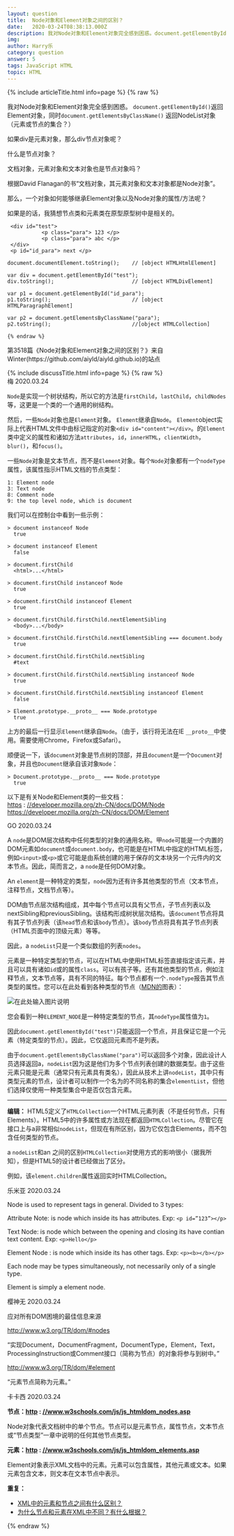 ```yaml
---
layout: question
title:  Node对象和Element对象之间的区别？
date:   2020-03-24T08:38:13.000Z
description: 我对Node对象和Element对象完全感到困惑。document.getElementById()返回Element对象，同时document.get...
img: 
author: Harry乐
category: question
answer: 5
tags: JavaScript HTML
topic: HTML
---
```

<div class="article-root">
  <div class="article">
    {% include articleTitle.html info=page %}
    {% raw %}
    <div class="article-content"><p><font style="vertical-align: inherit;"><font style="vertical-align: inherit;">我对Node对象和Element对象完全感到困惑。
</font></font><code>document.getElementById()</code><font style="vertical-align: inherit;"><font style="vertical-align: inherit;">返回Element对象，同时</font></font><code>document.getElementsByClassName()</code><font style="vertical-align: inherit;"><font style="vertical-align: inherit;">
返回NodeList对象（元素或节点的集合？）</font></font></p>

<p><font style="vertical-align: inherit;"><font style="vertical-align: inherit;">如果div是元素对象，那么div节点对象呢？</font></font></p>

<p><font style="vertical-align: inherit;"><font style="vertical-align: inherit;">什么是节点对象？</font></font></p>

<p><font style="vertical-align: inherit;"><font style="vertical-align: inherit;">文档对象，元素对象和文本对象也是节点对象吗？</font></font></p>

<p><font style="vertical-align: inherit;"><font style="vertical-align: inherit;">根据David Flanagan的书“文档对象，其元素对象和文本对象都是Node对象”。</font></font></p>

<p><font style="vertical-align: inherit;"><font style="vertical-align: inherit;">那么，一个对象如何能够继承Element对象以及Node对象的属性/方法呢？</font></font></p>

<p><font style="vertical-align: inherit;"><font style="vertical-align: inherit;">如果是的话，我猜想节点类和元素类在原型原型树中是相关的。</font></font></p>

<pre><code> &lt;div id="test"&gt;<font></font>
           &lt;p class="para"&gt; 123 &lt;/p&gt;<font></font>
           &lt;p class="para"&gt; abc &lt;/p&gt;<font></font>
 &lt;/div&gt;<font></font>
 &lt;p id="id_para"&gt; next &lt;/p&gt;<font></font>
<font></font>
document.documentElement.toString();    // [object HTMLHtmlElement]<font></font>
<font></font>
var div = document.getElementById("test");<font></font>
div.toString();                         // [object HTMLDivElement]                       <font></font>
<font></font>
var p1 = document.getElementById("id_para");<font></font>
p1.toString();                          // [object HTMLParagraphElement]<font></font>
<font></font>
var p2 = document.getElementsByClassName("para");<font></font>
p2.toString();                          //[object HTMLCollection]<font></font>
</code></pre></div>
    {% endraw %}
  </div>
  <p class="winter_mark">第3518篇《Node对象和Element对象之间的区别？》来自Winter(https://github.com/aiyld/aiyld.github.io)的站点</p>
  <div class="discuss-wrapper">
    {% include discussTitle.html info=page %}
    {% raw %}
    <div class="discuss-list">
    <div class="discuss-item">
        <div class="discuss-parent">
          <div class="discuss-meta">
            <span class="discuss-user">梅</span>
            <span class="discuss-time">2020.03.24</span>
          </div>
          <div class="discuss-comment"><p><code>Node</code><font style="vertical-align: inherit;"><font style="vertical-align: inherit;">是实现一个树状结构，所以它的方法是</font></font><code>firstChild</code><font style="vertical-align: inherit;"><font style="vertical-align: inherit;">，</font></font><code>lastChild</code><font style="vertical-align: inherit;"><font style="vertical-align: inherit;">，</font></font><code>childNodes</code><font style="vertical-align: inherit;"><font style="vertical-align: inherit;">等，这更是一个类的一个通用的树结构。</font></font></p>

<p><font style="vertical-align: inherit;"><font style="vertical-align: inherit;">然后，一些</font></font><code>Node</code><font style="vertical-align: inherit;"><font style="vertical-align: inherit;">对象也是</font></font><code>Element</code><font style="vertical-align: inherit;"><font style="vertical-align: inherit;">对象。  </font></font><code>Element</code><font style="vertical-align: inherit;"><font style="vertical-align: inherit;">继承自</font></font><code>Node</code><font style="vertical-align: inherit;"><font style="vertical-align: inherit;">。  </font></font><code>Element</code><font style="vertical-align: inherit;"><font style="vertical-align: inherit;">object实际上代表HTML文件中由标记指定的对象</font></font><code>&lt;div id="content"&gt;&lt;/div&gt;</code><font style="vertical-align: inherit;"><font style="vertical-align: inherit;">。</font><font style="vertical-align: inherit;">的</font></font><code>Element</code><font style="vertical-align: inherit;"><font style="vertical-align: inherit;">类中定义的属性和诸如方法</font></font><code>attributes</code><font style="vertical-align: inherit;"><font style="vertical-align: inherit;">，</font></font><code>id</code><font style="vertical-align: inherit;"><font style="vertical-align: inherit;">，</font></font><code>innerHTML</code><font style="vertical-align: inherit;"><font style="vertical-align: inherit;">，</font></font><code>clientWidth</code><font style="vertical-align: inherit;"><font style="vertical-align: inherit;">，</font></font><code>blur()</code><font style="vertical-align: inherit;"><font style="vertical-align: inherit;">，和</font></font><code>focus()</code><font style="vertical-align: inherit;"><font style="vertical-align: inherit;">。</font></font></p>

<p><font style="vertical-align: inherit;"><font style="vertical-align: inherit;">一些</font></font><code>Node</code><font style="vertical-align: inherit;"><font style="vertical-align: inherit;">对象是文本节点，而不是</font></font><code>Element</code><font style="vertical-align: inherit;"><font style="vertical-align: inherit;">对象。</font><font style="vertical-align: inherit;">每个</font></font><code>Node</code><font style="vertical-align: inherit;"><font style="vertical-align: inherit;">对象都有一个</font></font><code>nodeType</code><font style="vertical-align: inherit;"><font style="vertical-align: inherit;">属性，</font><font style="vertical-align: inherit;">该</font><font style="vertical-align: inherit;">属性指示HTML文档的节点类型：</font></font></p>

<pre><code>1: Element node<font></font>
3: Text node<font></font>
8: Comment node<font></font>
9: the top level node, which is document<font></font>
</code></pre>

<p><font style="vertical-align: inherit;"><font style="vertical-align: inherit;">我们可以在控制台中看到一些示例：</font></font></p>

<pre><code>&gt; document instanceof Node<font></font>
  true<font></font>
<font></font>
&gt; document instanceof Element<font></font>
  false<font></font>
<font></font>
&gt; document.firstChild<font></font>
  &lt;html&gt;...&lt;/html&gt;<font></font>
<font></font>
&gt; document.firstChild instanceof Node<font></font>
  true<font></font>
<font></font>
&gt; document.firstChild instanceof Element<font></font>
  true<font></font>
<font></font>
&gt; document.firstChild.firstChild.nextElementSibling<font></font>
  &lt;body&gt;...&lt;/body&gt;<font></font>
<font></font>
&gt; document.firstChild.firstChild.nextElementSibling === document.body<font></font>
  true<font></font>
<font></font>
&gt; document.firstChild.firstChild.nextSibling<font></font>
  #text<font></font>
<font></font>
&gt; document.firstChild.firstChild.nextSibling instanceof Node<font></font>
  true<font></font>
<font></font>
&gt; document.firstChild.firstChild.nextSibling instanceof Element<font></font>
  false<font></font>
<font></font>
&gt; Element.prototype.__proto__ === Node.prototype<font></font>
  true<font></font>
</code></pre>

<p><font style="vertical-align: inherit;"><font style="vertical-align: inherit;">上方的最后一行显示</font></font><code>Element</code><font style="vertical-align: inherit;"><font style="vertical-align: inherit;">继承自</font></font><code>Node</code><font style="vertical-align: inherit;"><font style="vertical-align: inherit;">。</font><font style="vertical-align: inherit;">（由于，该行将无法在IE </font></font><code>__proto__</code><font style="vertical-align: inherit;"><font style="vertical-align: inherit;">中使用。需要使用Chrome，Firefox或Safari）。</font></font></p>

<p><font style="vertical-align: inherit;"><font style="vertical-align: inherit;">顺便说一下，该</font></font><code>document</code><font style="vertical-align: inherit;"><font style="vertical-align: inherit;">对象是节点树的顶部，并且</font></font><code>document</code><font style="vertical-align: inherit;"><font style="vertical-align: inherit;">是一个</font></font><code>Document</code><font style="vertical-align: inherit;"><font style="vertical-align: inherit;">对象，并且也</font></font><code>Document</code><font style="vertical-align: inherit;"><font style="vertical-align: inherit;">继承自</font><font style="vertical-align: inherit;">该</font><font style="vertical-align: inherit;">对象</font></font><code>Node</code><font style="vertical-align: inherit;"><font style="vertical-align: inherit;">：</font></font></p>

<pre><code>&gt; Document.prototype.__proto__ === Node.prototype<font></font>
  true<font></font>
</code></pre>

<p><font style="vertical-align: inherit;"><font style="vertical-align: inherit;">以下是有关Node和Element类的一些文档：</font></font><br>
<a href="https://developer.mozilla.org/en-US/docs/DOM/Node" rel="noreferrer"><font style="vertical-align: inherit;"><font style="vertical-align: inherit;">https</font></font></a><font style="vertical-align: inherit;"><font style="vertical-align: inherit;"> : </font><a href="https://developer.mozilla.org/en-US/docs/DOM/Node" rel="noreferrer"><font style="vertical-align: inherit;">//developer.mozilla.org/zh-CN/docs/DOM/Node </font></a></font><br>
<a href="https://developer.mozilla.org/en-US/docs/DOM/Element" rel="noreferrer"><font style="vertical-align: inherit;"><font style="vertical-align: inherit;">https://developer.mozilla.org/zh-CN/docs/DOM/Element</font></font></a></p></div>
        </div></div><div class="discuss-item">
        <div class="discuss-parent">
          <div class="discuss-meta">
            <span class="discuss-user">GO</span>
            <span class="discuss-time">2020.03.24</span>
          </div>
          <div class="discuss-comment"><p><font style="vertical-align: inherit;"><font style="vertical-align: inherit;">A </font></font><code>node</code><font style="vertical-align: inherit;"><font style="vertical-align: inherit;">是DOM层次结构中任何类型的对象的通用名称。</font><font style="vertical-align: inherit;">甲</font></font><code>node</code><font style="vertical-align: inherit;"><font style="vertical-align: inherit;">可能是一个内置的DOM元素如</font></font><code>document</code><font style="vertical-align: inherit;"><font style="vertical-align: inherit;">或</font></font><code>document.body</code><font style="vertical-align: inherit;"><font style="vertical-align: inherit;">，也可能是在HTML中指定的HTML标签，例如</font></font><code>&lt;input&gt;</code><font style="vertical-align: inherit;"><font style="vertical-align: inherit;">或</font></font><code>&lt;p&gt;</code><font style="vertical-align: inherit;"><font style="vertical-align: inherit;">或它可能是由系统创建的用于保存的文本块另一个元件内的文本节点。</font><font style="vertical-align: inherit;">因此，简而言之，a </font></font><code>node</code><font style="vertical-align: inherit;"><font style="vertical-align: inherit;">是任何DOM对象。</font></font></p>

<p><font style="vertical-align: inherit;"><font style="vertical-align: inherit;">An </font></font><code>element</code><font style="vertical-align: inherit;"><font style="vertical-align: inherit;">是一种特定的类型，</font></font><code>node</code><font style="vertical-align: inherit;"><font style="vertical-align: inherit;">因为还有许多其他类型的节点（文本节点，注释节点，文档节点等）。</font></font></p>

<p><font style="vertical-align: inherit;"><font style="vertical-align: inherit;">DOM由节点层次结构组成，其中每个节点可以具有父节点，子节点列表以及nextSibling和previousSibling。</font><font style="vertical-align: inherit;">该结构形成树状层次结构。</font><font style="vertical-align: inherit;">该</font></font><code>document</code><font style="vertical-align: inherit;"><font style="vertical-align: inherit;">节点将具有其子节点列表（该</font></font><code>head</code><font style="vertical-align: inherit;"><font style="vertical-align: inherit;">节点和该</font></font><code>body</code><font style="vertical-align: inherit;"><font style="vertical-align: inherit;">节点）。</font><font style="vertical-align: inherit;">该</font></font><code>body</code><font style="vertical-align: inherit;"><font style="vertical-align: inherit;">节点将具有其子节点列表（HTML页面中的顶级元素）等等。</font></font></p>

<p><font style="vertical-align: inherit;"><font style="vertical-align: inherit;">因此，a </font></font><code>nodeList</code><font style="vertical-align: inherit;"><font style="vertical-align: inherit;">只是一个类似数组的列表</font></font><code>nodes</code><font style="vertical-align: inherit;"><font style="vertical-align: inherit;">。</font></font></p>

<p><font style="vertical-align: inherit;"><font style="vertical-align: inherit;">元素是一种特定类型的节点，可以在HTML中使用HTML标签直接指定该元素，并且可以具有诸如</font></font><code>id</code><font style="vertical-align: inherit;"><font style="vertical-align: inherit;">或的</font><font style="vertical-align: inherit;">属性</font></font><code>class</code><font style="vertical-align: inherit;"><font style="vertical-align: inherit;">。</font><font style="vertical-align: inherit;">可以有孩子等。还有其他类型的节点，例如注释节点，文本节点等，具有不同的特征。</font><font style="vertical-align: inherit;">每个节点都有一个</font></font><code>.nodeType</code><font style="vertical-align: inherit;"><font style="vertical-align: inherit;">报告其节点类型的</font><font style="vertical-align: inherit;">属性</font><font style="vertical-align: inherit;">。</font><font style="vertical-align: inherit;">您可以在此处看到各种类型的节点（</font></font><a href="https://developer.mozilla.org/en-US/docs/Web/API/Node/nodeType" rel="noreferrer"><font style="vertical-align: inherit;"><font style="vertical-align: inherit;">MDN的</font></font></a><font style="vertical-align: inherit;"><font style="vertical-align: inherit;">图表</font><font style="vertical-align: inherit;">）：</font></font></p>

<p><img src="https://i.stack.imgur.com/wjsyB.png" alt="在此处输入图片说明"></p>

<p><font style="vertical-align: inherit;"><font style="vertical-align: inherit;">您会看到一种</font></font><code>ELEMENT_NODE</code><font style="vertical-align: inherit;"><font style="vertical-align: inherit;">是一种特定类型的节点，其</font></font><code>nodeType</code><font style="vertical-align: inherit;"><font style="vertical-align: inherit;">属性值为</font></font><code>1</code><font style="vertical-align: inherit;"><font style="vertical-align: inherit;">。</font></font></p>

<p><font style="vertical-align: inherit;"><font style="vertical-align: inherit;">因此</font></font><code>document.getElementById("test")</code><font style="vertical-align: inherit;"><font style="vertical-align: inherit;">只能返回一个节点，并且保证它是一个元素（特定类型的节点）。</font><font style="vertical-align: inherit;">因此，它仅返回元素而不是列表。</font></font></p>

<p><font style="vertical-align: inherit;"><font style="vertical-align: inherit;">由于</font></font><code>document.getElementsByClassName("para")</code><font style="vertical-align: inherit;"><font style="vertical-align: inherit;">可以返回多个对象，因此设计人员选择返回a，</font></font><code>nodeList</code><font style="vertical-align: inherit;"><font style="vertical-align: inherit;">因为这是他们为多个节点列表创建的数据类型。</font><font style="vertical-align: inherit;">由于这些元素只能是元素（通常只有元素具有类名），因此从技术上讲</font></font><code>nodeList</code><font style="vertical-align: inherit;"><font style="vertical-align: inherit;">，其中只有类型元素的节点，设计者可以制作一个名为的不同名称的集合</font></font><code>elementList</code><font style="vertical-align: inherit;"><font style="vertical-align: inherit;">，但他们选择仅使用一种类型集合中是否仅包含元素。</font></font></p>

<hr>

<p><strong><font style="vertical-align: inherit;"><font style="vertical-align: inherit;">编辑：</font></font></strong><font style="vertical-align: inherit;"><font style="vertical-align: inherit;">   HTML5定义了</font></font><code>HTMLCollection</code><font style="vertical-align: inherit;"><font style="vertical-align: inherit;">一个HTML元素列表（不是任何节点，只有Elements）。</font><font style="vertical-align: inherit;">HTML5中的许多属性或方法现在都返回</font></font><code>HTMLCollection</code><font style="vertical-align: inherit;"><font style="vertical-align: inherit;">。</font><font style="vertical-align: inherit;">尽管它在接口上与a非常相似</font></font><code>nodeList</code><font style="vertical-align: inherit;"><font style="vertical-align: inherit;">，但现在有所区别，因为它仅包含Elements，而不包含任何类型的节点。</font></font></p>

<p><font style="vertical-align: inherit;"><font style="vertical-align: inherit;">a </font></font><code>nodeList</code><font style="vertical-align: inherit;"><font style="vertical-align: inherit;">和an </font><font style="vertical-align: inherit;">之间的区别</font></font><code>HTMLCollection</code><font style="vertical-align: inherit;"><font style="vertical-align: inherit;">对使用方式的影响很小（据我所知），但是HTML5的设计者已经做出了区分。</font></font></p>

<p><font style="vertical-align: inherit;"><font style="vertical-align: inherit;">例如，该</font></font><code>element.children</code><font style="vertical-align: inherit;"><font style="vertical-align: inherit;">属性返回实时HTMLCollection。</font></font></p></div>
        </div></div><div class="discuss-item">
        <div class="discuss-parent">
          <div class="discuss-meta">
            <span class="discuss-user">乐米亚</span>
            <span class="discuss-time">2020.03.24</span>
          </div>
          <div class="discuss-comment"><p>Node is used to represent tags in general. Divided to 3 types: </p>

<p>Attribute Note: is node which inside its has attributes. 
Exp: <code>&lt;p id=”123”&gt;&lt;/p&gt;</code></p>

<p>Text Node: is node which between the opening and closing its have contian text content.
Exp: <code>&lt;p&gt;Hello&lt;/p&gt;</code></p>

<p>Element Node : is node which inside its has other tags.
Exp: <code>&lt;p&gt;&lt;b&gt;&lt;/b&gt;&lt;/p&gt;</code></p>

<p>Each node may be types simultaneously, not necessarily only of a single type.</p>

<p>Element is simply a element node.</p></div>
        </div></div><div class="discuss-item">
        <div class="discuss-parent">
          <div class="discuss-meta">
            <span class="discuss-user">樱神无</span>
            <span class="discuss-time">2020.03.24</span>
          </div>
          <div class="discuss-comment"><p><font style="vertical-align: inherit;"><font style="vertical-align: inherit;">应对所有DOM困境的最佳信息来源</font></font></p>

<p><a href="http://www.w3.org/TR/dom/#nodes" rel="noreferrer"><font style="vertical-align: inherit;"><font style="vertical-align: inherit;">http://www.w3.org/TR/dom/#nodes</font></font></a></p>

<p><font style="vertical-align: inherit;"><font style="vertical-align: inherit;">“实现Document，DocumentFragment，DocumentType，Element，Text，ProcessingInstruction或Comment接口（简称为节点）的对象将参与到树中。”</font></font></p>

<p><a href="http://www.w3.org/TR/dom/#element" rel="noreferrer"><font style="vertical-align: inherit;"><font style="vertical-align: inherit;">http://www.w3.org/TR/dom/#element</font></font></a></p>

<p><font style="vertical-align: inherit;"><font style="vertical-align: inherit;">“元素节点简称为元素。”</font></font></p></div>
        </div></div><div class="discuss-item">
        <div class="discuss-parent">
          <div class="discuss-meta">
            <span class="discuss-user">卡卡西</span>
            <span class="discuss-time">2020.03.24</span>
          </div>
          <div class="discuss-comment"><p><strong><font style="vertical-align: inherit;"><font style="vertical-align: inherit;">节点：</font><a href="http://www.w3schools.com/js/js_htmldom_nodes.asp" rel="nofollow noreferrer"><font style="vertical-align: inherit;">http</font></a><font style="vertical-align: inherit;"> : </font></font><a href="http://www.w3schools.com/js/js_htmldom_nodes.asp" rel="nofollow noreferrer"><font style="vertical-align: inherit;"><font style="vertical-align: inherit;">//www.w3schools.com/js/js_htmldom_nodes.asp</font></font></a></strong></p>

<p><font style="vertical-align: inherit;"><font style="vertical-align: inherit;">Node对象代表文档树中的单个节点。</font><font style="vertical-align: inherit;">节点可以是元素节点，属性节点，文本节点或“节点类型”一章中说明的任何其他节点类型。</font></font></p>

<p><strong><font style="vertical-align: inherit;"><font style="vertical-align: inherit;">元素：</font><a href="http://www.w3schools.com/js/js_htmldom_elements.asp" rel="nofollow noreferrer"><font style="vertical-align: inherit;">http</font></a><font style="vertical-align: inherit;"> : </font></font><a href="http://www.w3schools.com/js/js_htmldom_elements.asp" rel="nofollow noreferrer"><font style="vertical-align: inherit;"><font style="vertical-align: inherit;">//www.w3schools.com/js/js_htmldom_elements.asp</font></font></a></strong></p>

<p><font style="vertical-align: inherit;"><font style="vertical-align: inherit;">Element对象表示XML文档中的元素。</font><font style="vertical-align: inherit;">元素可以包含属性，其他元素或文本。</font><font style="vertical-align: inherit;">如果元素包含文本，则文本在文本节点中表示。</font></font></p>

<p><strong><font style="vertical-align: inherit;"><font style="vertical-align: inherit;">重复：</font></font></strong> </p>

<ul>
<li><a href="https://stackoverflow.com/questions/132564/whats-the-difference-between-an-element-and-a-node-in-xml"><font style="vertical-align: inherit;"><font style="vertical-align: inherit;">XML中的元素和节点之间有什么区别？</font></font></a></li>
<li><a href="https://stackoverflow.com/questions/2190863/what-is-the-difference-between-a-node-and-an-element-in-xml"><font style="vertical-align: inherit;"><font style="vertical-align: inherit;">为什么节点和元素在XML中不同？</font><font style="vertical-align: inherit;">有什么根据？</font></font></a></li>
</ul></div>
        </div></div>
    </div>
    {% endraw %}
  </div>
<div>
